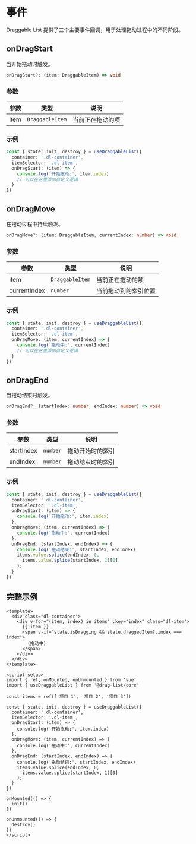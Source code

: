 # 事件

Draggable List 提供了三个主要事件回调，用于处理拖动过程中的不同阶段。

## onDragStart

当开始拖动时触发。

```typescript
onDragStart?: (item: DraggableItem) => void
```

### 参数

| 参数 | 类型 | 说明 |
|------|------|------|
| item | `DraggableItem` | 当前正在拖动的项 |

### 示例

```typescript
const { state, init, destroy } = useDraggableList({
  container: '.dl-container',
  itemSelector: '.dl-item',
  onDragStart: (item) => {
    console.log('开始拖动:', item.index)
    // 可以在这里添加自定义逻辑
  }
})
```

## onDragMove

在拖动过程中持续触发。

```typescript
onDragMove?: (item: DraggableItem, currentIndex: number) => void
```

### 参数

| 参数 | 类型 | 说明 |
|------|------|------|
| item | `DraggableItem` | 当前正在拖动的项 |
| currentIndex | `number` | 当前拖动到的索引位置 |

### 示例

```typescript
const { state, init, destroy } = useDraggableList({
  container: '.dl-container',
  itemSelector: '.dl-item',
  onDragMove: (item, currentIndex) => {
    console.log('拖动中:', currentIndex)
    // 可以在这里添加自定义逻辑
  }
})
```

## onDragEnd

当拖动结束时触发。

```typescript
onDragEnd?: (startIndex: number, endIndex: number) => void
```

### 参数

| 参数 | 类型 | 说明 |
|------|------|------|
| startIndex | `number` | 拖动开始时的索引 |
| endIndex | `number` | 拖动结束时的索引 |

### 示例

```typescript
const { state, init, destroy } = useDraggableList({
  container: '.dl-container',
  itemSelector: '.dl-item',
  onDragStart: (item) => {
    console.log('开始拖动:', item.index)
  },
  onDragMove: (item, currentIndex) => {
    console.log('拖动中:', currentIndex)
  },
  onDragEnd: (startIndex, endIndex) => {
    console.log('拖动结束:', startIndex, endIndex)
    items.value.splice(endIndex, 0,
      items.value.splice(startIndex, 1)[0]
    );
  }
})
```

## 完整示例

```vue
<template>
  <div class="dl-container">
    <div v-for="(item, index) in items" :key="index" class="dl-item">
      {{ item }}
      <span v-if="state.isDragging && state.draggedItem?.index === index">
        (拖动中)
      </span>
    </div>
  </div>
</template>

<script setup>
import { ref, onMounted, onUnmounted } from 'vue'
import { useDraggableList } from '@drag-list/core'

const items = ref(['项目 1', '项目 2', '项目 3'])

const { state, init, destroy } = useDraggableList({
  container: '.dl-container',
  itemSelector: '.dl-item',
  onDragStart: (item) => {
    console.log('开始拖动:', item.index)
  },
  onDragMove: (item, currentIndex) => {
    console.log('拖动中:', currentIndex)
  },
  onDragEnd: (startIndex, endIndex) => {
    console.log('拖动结束:', startIndex, endIndex)
    items.value.splice(endIndex, 0,
      items.value.splice(startIndex, 1)[0]
    );
  }
})

onMounted(() => {
  init()
})

onUnmounted(() => {
  destroy()
})
</script> 